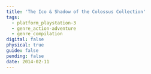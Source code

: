 ```yaml
---
title: 'The Ico & Shadow of the Colossus Collection'
tags:
  - platform_playstation-3
  - genre_action-adventure
  - genre_compilation
digital: false
physical: true
guide: false
pending: false
date: 2014-02-11
---
```

